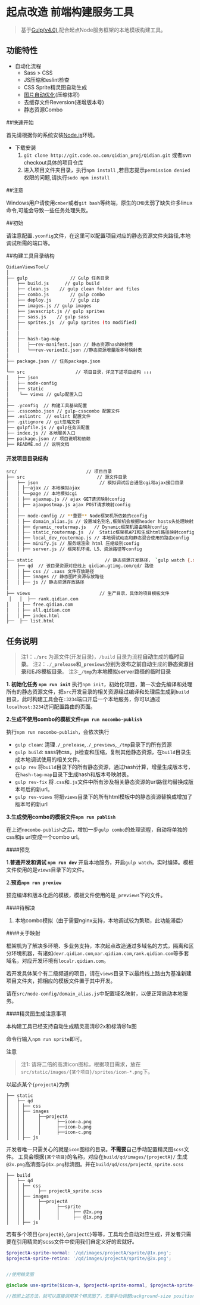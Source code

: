 # 起点改造 前端构建服务工具

> 基于[Gulp(v4.0)](https://github.com/gulpjs/gulp/tree/4.0),配合起点Node服务框架的本地模板构建工具。

## 功能特性

- 自动化流程
	- Sass > CSS
	- JS压缩和eslint检查
	- CSS Sprite精灵图自动生成
	- [图片自动优化](https://www.npmjs.com/package/imagemin-pngquant)(压缩体积)
	- 去缓存文件Reversion(递增版本号)
	- 静态资源Combo

##快速开始

首先请根据你的系统安装[Node.js](https://nodejs.org/)环境。

* 下载安装
	1. `git clone http://git.code.oa.com/qidian_proj/Qidian.git` 或者svn checkout具体的项目仓库
	2. 进入项目文件夹目录，执行`npm install` ,若日志提示`permission denied` 权限的问题,请执行`sudo npm install`


##注意

Windows用户请使用`cmber`或者`git bash`等终端，原生的`CMD`太弱了缺失许多linux命令,可能会导致一些任务处理失败。


##初始

请注意配置`.yconfig`文件，在这里可以配置项目对应的静态资源文件夹路径,本地调试所需的端口等。

##构建工具目录结构

````bash
QidianViewsTool/
│
├── gulp          		// Gulp 任务目录
│   ├── build.js      // gulp build
│   ├── clean.js    // gulp clean folder and files
│   ├── combo.js      	// gulp combo
│   ├── deploy.js      	// gulp zip
│   ├── images.js // gulp images
│   ├── javascript.js // gulp sprites
│   ├── sass.js    // gulp sass
│   ├── sprites.js  // gulp sprites (to modified)
│   │
│   │
│   ├── hash-tag-map
│   │   ├──rev-manifest.json // 静态资源hash映射表
│   │   └──rev-verionId.json //静态资源增量版本号映射表
│
├── package.json // 任务package.json
│
└── src         		  // 项目目录，详见下述项目结构 ↓↓↓
│   ├── json
│   ├── node-config
│   ├── static
│    └── views // gulp配置入口
│
├── .yconfig  // 构建工具基础配置
├── .csscombo.json // gulp-csscombo 配置文件
├── .eslintrc  // eslint 配置文件
├── .gitignore // git忽略文件
├── gulpfile.js // gulp任务流配置
├── index.js // 本地服务入口
├── package.json // 项目说明和依赖
├── README.md // 说明文档
````

#### 开发项目目录结构

````bash
src/                          // 项目目录
├── src                           // 源文件目录
│   ├── json                       // 模拟调试后台通信cgi和ajax接口目录
│   │ ├──ajax // 本地模拟ajax
│   │ └──page // 本地模拟cgi
│   │ ├── ajaxmap.js // ajax GET请求映射config
│   │ ├── ajaxpostmap.js ajax POST请求映射config
│   │
│   ├── node-config // **重要** Node框架机所依赖的config
│   │ ├── domain_alias.js // 设置域名别名,框架机会根据header hosts头处理映射逻辑
│   │ ├── dynamic_routermap.js   // Dynamic框架机路由映射config
│   │ ├── static_routermap.js  //  Static框架机API和生成html路径映射config
│   │ ├── local_dev_routermap.js // 本地调试动态和静态混合使用的路由config
│   │ ├── minify.js // 服务端渲染 html 压缩级别config
│   │ ├── server.js // 框架机环境、L5、资源路径等config
│
├── static                           // 静态资源开发路径， `gulp watch {.sass,.css.js}`会监听此目录下的文件
│   ├── qd  // 该目录资源对应线上 qidian.gtimg.com/qd/ 路径
│   │ ├── css // .sass 文件存放路径
│   │ ├── images // 静态图片资源存放路径
│   │ ├── js // 静态资源存放路径
│
├── views                          // 生产目录，具体的项目模板文件
 │   │  ├── rank.qidian.com
│   │ ├── free.qidian.com
│   │ ├── all.qidian.com
│   │ ├── index.html
├──  ├── list.html
````


## 任务说明

> 注1：**`./src`** 为源文件(开发目录)，`/build` 目录为流程**自动**生成的**临时目录**。
> 注2：**`./_prelease`**和**`_previews`**分别为发布之前**自动**生成的**静态资源目录**和**EJS模板目录**。
> 注3:**`_/tmp`**为本地模拟server路径的**临时目录**


**1. 初始化任务 `npm run init`**
	执行`npm init`，初始化项目，第一次会先编译和处理所有的静态资源文件，把`src`开发目录的相关资源经过编译和处理后生成到`build`目录，此时构建工具会在`:3234`端口开启一个本地服务，你可以通过`localhost:3234`访问配置路由的页面。

**2.生成不使用combo的模板文件`npm run nocombo-publish`**

执行`npm run nocombo-publish`，会依次执行

* `gulp clean`: 清理`./_prelease`,`./_previews`,`_/tmp`目录下的所有资源
* `gulp build`: sass转css，js检查和压缩，复制其他静态资源，在`build`目录生成本地调试使用的相关文件。
* `gulp rev` 将`build`目录下的所有静态资源，通过hash计算，增量生成版本号，在`hash-tag-map`目录下生成hash和版本号映射表。
* `gulp rev-fix` 将`.css`和`.js`文件中所有涉及相关静态资源的url路径均替换成版本号后的新url。
* `gulp rev-views` 将把`views`目录下的所有html模板中的静态资源替换成增加了版本号的新url

**3.生成使用combo的模板文件`npm run publish`**

在上述`nocombo-publish`之后，增加一步`gulp combo`的处理流程，自动将单独的css和js url变成一个combo url。

####预览

1.**普通开发和调试 `npm run dev`**
  开启本地服务，开启`gulp watch`，实时编译。模板文件使用的是`views`目录下的文件。

2.**预览`npm run preview`**

预览编译和版本化后的模板，模板文件使用的是`_previews`下的文件。

####待解决

1. 本地combo模拟（由于需要nginx支持，本地调试较为繁琐，此功能滞后）


####关于映射

框架机为了解决多环境、多业务支持，本次起点改造通过多域名的方式，隔离和区分环境机器，有诸如`devr.qidian.com`,`oar.qidian.com`,`rank.qidian.com`等多套域名，对应开发环境有`localr.qidian.com`。

若开发具体某个有二级频道的项目，请在`views`目录下以最终线上路由为基准新建项目文件夹，把相应的模板文件置于其中开发。

请在`src/node-config/domain_alias.js`中配置域名映射，以便正常启动本地服务。



####精灵图生成注意事项

本构建工具已经支持自动生成精灵高清@2x和标清@1x图

命令行输入`npm run sprite`即可。

注意

> 注1: 请将二倍的高清icon图标，根据项目需求，放在`src/static/images/{某个项目}/sprites/icon-*.png`下。


以起点某个`{projectA}`为例

```
├── static
│   ├── qd
│   │ ├── css
│   │ ├── images
│   │ │		├──projectA
│   │ │	    │      ├──icon-a.png
│   │ │	    │      ├──icon-b.png
│   │ │	    │      ├──icon-c.png
│   │ ├── js

```

开发者唯一只需关心的就是`icon`图标的目录。**不需要**自己手动配置精灵图`scss`文件。
工具会根据`{某个项目}`的名称，对应在`build/qd/images/{projectA}/`
生成`@2x.png`高清图与`@1x.png`标清图。并在`build/qd/css/projectA_sprite.scss`

```
├── build
│   ├── qd
│   │ ├── css
│   │ │		├── projectA_sprite.scss
│   │ ├── images
│   │ │		├──projectA
│   │ │	    │      ├──sprite
│   │ │	    │      │     ├── @2x.png
│   │ │	    │      │     ├── @1x.png
│   │ ├── js
```

若有多个项目`{projectB}`,`{projectC}`等等，工具均会自动对应生成，开发者只需要在引用精灵的scss文件中使用我们自定义好的宏就好。

```scss
$projectA-sprite-normal: '/qd/images/projectA/sprite/@1x.png';
$projectA-sprite-retina: '/qd/images/projectA/sprite/@2x.png';


//使用精灵图

@include use-sprite($icon-a, $projectA-sprite-normal, $projectA-sprite-retina);

//按照上述方法，就可以直接调用某个精灵图了，无需手动调整background-size position等参数。

```
